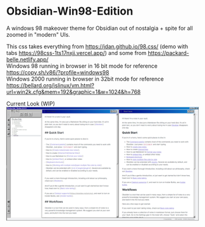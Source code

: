 # Obsidian-Win98-Edition
A windows 98 makeover theme for Obsidian out of nostalgia + spite for all zoomed in "modern" UIs.

This css takes everything from https://jdan.github.io/98.css/  (demo with tabs https://98css-1ts17nxjj.vercel.app/) and some from https://packard-belle.netlify.app/  
Windows 98 running in browser in 16 bit mode for reference https://copy.sh/v86/?profile=windows98  
Windows 2000 running in browser in 32bit mode for reference https://bellard.org/jslinux/vm.html?url=win2k.cfg&mem=192&graphic=1&w=1024&h=768



Current Look (WIP)
![Obisidan Windows 98 Theme Screenshot](obsidian-win98-edition-WIP.png)
